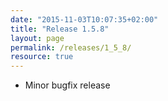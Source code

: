 ```yaml
---
date: "2015-11-03T10:07:35+02:00"
title: "Release 1.5.8"
layout: page
permalink: /releases/1_5_8/
resource: true
---
```


* Minor bugfix release
